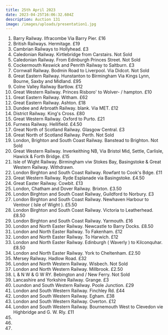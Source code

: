 ```yaml
---
title: 25th April 2023
date: 2023-04-25T16:06:32.604Z
description: Auction 131
image: /images/uploads/presentation1.jpg
---
```

1. Barry Railway. Ilfracombe Via Barry Pier. £16
2. B﻿ritish Railways. Hermitage. £19
3. C﻿ambrian Railways to Hollyhead. £3
4. C﻿aledonian Railway. Kirtlebridge from Carstairs. Not Sold
5. C﻿aledonian Railway. From Edinburgh Princes Street. Not Sold
6. C﻿ockermouth Keswick and Penrith Railway to Saltburn. £3
7. C﻿ornwall Railway. Bodmin Road to Liverpool. Via Didcot. Not Sold
8. G﻿reat Eastern Railway. Hunstanton to Birmingham Via Kings Lynn, Bourne, Saxby and Midland. £95
9. C﻿olne Valley Railway Bartlow. £12
10. G﻿reat Western Railway. Princes Risboro' to Wolver- / hampton. £10
11. G﻿reat Eastern Railway. Witham. £62
12. G﻿reat Eastern Railway. Ashton. £18
13. D﻿undee and Arbroath Railway. blank. Via MET. £12
14. D﻿istrict Railway. King's Cross. £80
15. G﻿reat Western Railway. Oxford to Purto. £21
16. F﻿urness Railway. Hellifield. £4.50
17. G﻿reat North of Scotland Railway. Glasgow Central. £3
18. G﻿reat North of Scotland Railway. Perth. Not Sold
19. L﻿ondon, Brighton and South Coast Railway. Banstead to Brighton. Not Sold
20. G﻿reat Western Railway. Inverkeithing NB, Via Bristol Mid, Settle, Carlisle, Hawick & Forth Bridge. £15
21. I﻿sle of Wight Railway. Birmingham viw Stokes Bay, Basingstoke & Great Western Railway. Withdrawn.
22. L﻿ondon Birghton and South Coast Railway. Rowfant to Cook's Bdge. £11
23. G﻿reat Western Railway. Ryde Esplanade via Basingstoke. £4.50
24. G﻿reat Easter Railway. Cowbit. £13
25. L﻿ondon, Chatham and Dover Railway. Brixton. £3.50
26. L﻿ondon Birghton and South Coast Railway, Guildford to Norbury. £3
27. L﻿ondon Birghton and South Coast Railway. Newhaven Harbour to Ventnor ( Isle of Wight ). £5.50
28. L﻿ondon Birghton and South Coast Railway. Victoria to Leatherhead. £8.50
29. L﻿ondon Birghton and South Coast Railway. Yarmouth. £16
30. L﻿ondon and North Easter Railway. Newcastle to Barry Docks. £8.50
31. L﻿ondon and North Easter Railway. To Fakenham. £12
32. L﻿ondon and North Easter Railway.  To Harwich. £12
33. L﻿ondon and North Easter Railway. Edinburgh ( Waverly ) to Kilconquhar. £8.50
34. L﻿ondon and North Easter Railway. York to Cheltenham. £2.50
35. M﻿ersey Railway. Hadlow Road. £32
36. L﻿ondon and North Western Railway. Wisbech. Not Sold
37. L﻿ondon and North Western Railway. Millbrook. £2.50
38. L﻿ & N W & G W RY. Bebington and / New Ferry. Not Sold
39. L﻿ancashire and Yorkshire Railway. Grange. £3
40. L﻿oundon and South Western Railway. Poole Junction. £29
41. L﻿ondon and South Western Railway. Finchley Rd. £44
42. L﻿ondon and South Western Railway. Egham. £38
43. L﻿ondon and South Western Railway. Overton. £12
44. L﻿ondon and South Western Railway. Bournemouth West to Clevedon vie Highbridge and G. W. Rly. £11
45.
46.
47.